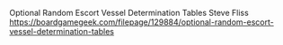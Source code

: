 Optional Random Escort Vessel Determination Tables
Steve Fliss
https://boardgamegeek.com/filepage/129884/optional-random-escort-vessel-determination-tables
